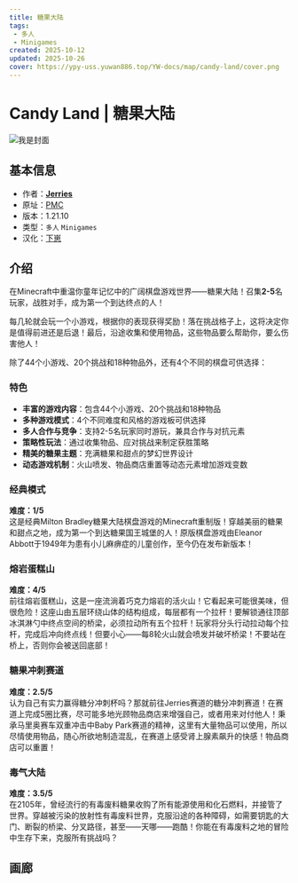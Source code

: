 ```yaml
---
title: 糖果大陆
tags: 
 - 多人
 - Minigames
created: 2025-10-12
updated: 2025-10-26
cover: https://ypy-uss.yuwan886.top/YW-docs/map/candy-land/cover.png
---
```


# Candy Land | 糖果大陆
![我是封面](https://ypy-uss.yuwan886.top/YW-docs/map/candy-land/cover.png)
## 基本信息

- 作者：[**Jerries**](https://www.planetminecraft.com/member/jerries/)
- 原址：[PMC](https://www.planetminecraft.com/project/candy-land-in-minecraft/)
- 版本：1.21.10
- 类型：`多人` `Minigames`
- 汉化：[下崽](https://pan.quark.cn/s/4fdceaf60f25)

## 介绍

在Minecraft中重温你童年记忆中的广阔棋盘游戏世界——糖果大陆！召集**2-5**名玩家，战胜对手，成为第一个到达终点的人！

每几轮就会玩一个小游戏，根据你的表现获得奖励！落在挑战格子上，这将决定你是值得前进还是后退！最后，沿途收集和使用物品，这些物品要么帮助你，要么伤害他人！

除了44个小游戏、20个挑战和18种物品外，还有4个不同的棋盘可供选择：

### 特色

- **丰富的游戏内容**：包含44个小游戏、20个挑战和18种物品
- **多种游戏模式**：4个不同难度和风格的游戏板可供选择
- **多人合作与竞争**：支持2-5名玩家同时游玩，兼具合作与对抗元素
- **策略性玩法**：通过收集物品、应对挑战来制定获胜策略
- **精美的糖果主题**：充满糖果和甜点的梦幻世界设计
- **动态游戏机制**：火山喷发、物品商店重置等动态元素增加游戏变数

### 经典模式
**难度：1/5**  
这是经典Milton Bradley糖果大陆棋盘游戏的Minecraft重制版！穿越美丽的糖果和甜点之地，成为第一个到达糖果国王城堡的人！原版棋盘游戏由Eleanor Abbott于1949年为患有小儿麻痹症的儿童创作，至今仍在发布新版本！

### 熔岩蛋糕山
**难度：4/5**  
前往熔岩蛋糕山，这是一座流淌着巧克力熔岩的活火山！它看起来可能很美味，但很危险！这座山由五层环绕山体的结构组成，每层都有一个拉杆！要解锁通往顶部冰淇淋勺中终点空间的桥梁，必须拉动所有五个拉杆！玩家将分头行动拉动每个拉杆，完成后冲向终点线！但要小心——每8轮火山就会喷发并破坏桥梁！不要站在桥上，否则你会被送回底部！

### 糖果冲刺赛道
**难度：2.5/5**  
认为自己有实力赢得糖分冲刺杯吗？那就前往Jerries赛道的糖分冲刺赛道！在赛道上完成5圈比赛，尽可能多地光顾物品商店来增强自己，或者用来对付他人！秉承马里奥赛车双重冲击中Baby Park赛道的精神，这里有大量物品可以使用，所以尽情使用物品，随心所欲地制造混乱，在赛道上感受肾上腺素飙升的快感！物品商店可以重置！

### 毒气大陆
**难度：3.5/5**  
在2105年，曾经流行的有毒废料糖果收购了所有能源使用和化石燃料，并接管了世界。穿越被污染的放射性有毒废料世界，克服沿途的各种障碍，如需要钥匙的大门、断裂的桥梁、分叉路径，甚至——天哪——跑酷！你能在有毒废料之地的冒险中生存下来，克服所有挑战吗？


## 画廊

<Gallery :images="[
  { src: 'https://ypy-uss.yuwan886.top/YW-docs/map/candy-land/1.png' },
  { src: 'https://ypy-uss.yuwan886.top/YW-docs/map/candy-land/2.png' },
  { src: 'https://ypy-uss.yuwan886.top/YW-docs/map/candy-land/3.png' },
  { src: 'https://ypy-uss.yuwan886.top/YW-docs/map/candy-land/4.png' }
]" />